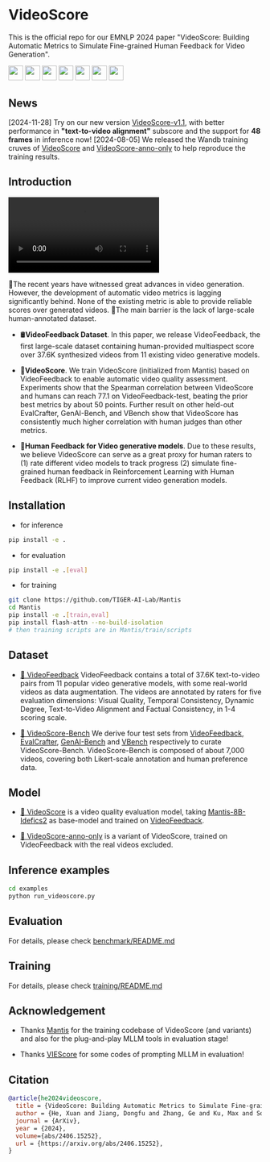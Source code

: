 # VideoScore
This is the official repo for our EMNLP 2024 paper "VideoScore: Building Automatic Metrics to Simulate Fine-grained Human Feedback for Video Generation".

<a target="_blank" href="https://arxiv.org/abs/2406.15252">
<img style="height:22pt" src="https://img.shields.io/badge/-Paper-red?style=flat&logo=arxiv"></a>
<a target="_blank" href="https://github.com/TIGER-AI-Lab/VideoScore">
<img style="height:22pt" src="https://img.shields.io/badge/-Code-green?style=flat&logo=github"></a>
<a target="_blank" href="https://tiger-ai-lab.github.io/VideoScore/">
<img style="height:22pt" src="https://img.shields.io/badge/-🌐%20Website-blue?style=flat"></a>
<a target="_blank" href="https://huggingface.co/datasets/TIGER-Lab/VideoFeedback">
<img style="height:22pt" src="https://img.shields.io/badge/-🤗%20Dataset-red?style=flat"></a>
<a target="_blank" href="https://huggingface.co/spaces/TIGER-Lab/VideoScore">
<img style="height:22pt" src="https://img.shields.io/badge/-🤗%20Demo-red?style=flat"></a> 
<a target="_blank" href="https://huggingface.co/TIGER-Lab/VideoScore">
<img style="height:22pt" src="https://img.shields.io/badge/-🤗%20Models-red?style=flat"></a>
<a target="_blank" href="https://twitter.com/DongfuJiang/status/1805438506137010326">
<img style="height:22pt" src="https://img.shields.io/badge/-Tweet-blue?style=flat&logo=twitter"></a>
<br>



## News
[2024-11-28] Try on our new version [VideoScore-v1.1](https://huggingface.co/TIGER-Lab/VideoScore-v1.1), with better performance in **"text-to-video alignment"** subscore and the support for **48 frames** in inference now!
[2024-08-05] We released the Wandb training cruves of [VideoScore](https://api.wandb.ai/links/xuanhe/ptohlfcx) and [VideoScore-anno-only](https://api.wandb.ai/links/xuanhe/4vs5k0cq) to help reproduce the training results.


## Introduction

<video src="https://user-images.githubusercontent.com/105091430/90adfb70-fdff-4101-9207-9bd4f43aae4c.mp4"></video>


🚀The recent years have witnessed great advances in video generation. However, the development of automatic video metrics is lagging significantly behind. None of the existing metric is able to provide reliable scores over generated videos. 
🤔The main barrier is the lack of large-scale human-annotated dataset.

- 🛢️**VideoFeedback Dataset**. In this paper, we release VideoFeedback, the first large-scale dataset containing human-provided multiaspect score over 37.6K synthesized videos from 11 existing video generative models.

- 🏅**VideoScore**. We train VideoScore (initialized from Mantis) based on VideoFeedback to enable automatic video quality assessment. Experiments show that the Spearman correlation between VideoScore and humans can reach 77.1 on VideoFeedback-test, beating the prior best metrics by about 50 points. Further result on other held-out EvalCrafter, GenAI-Bench, and VBench show that VideoScore has consistently much higher correlation with human judges than other metrics.

- 🫡**Human Feedback for Video generative models**. Due to these results, we believe VideoScore can serve as a great proxy for human raters to (1) rate different video models to track progress (2) simulate fine-grained human feedback in Reinforcement Learning with Human Feedback (RLHF) to improve current video generation models.

## Installation

- for inference
```bash
pip install -e . 
```
- for evaluation
```bash
pip install -e .[eval] 
```
- for training
```bash
git clone https://github.com/TIGER-AI-Lab/Mantis
cd Mantis
pip install -e .[train,eval]
pip install flash-attn --no-build-isolation
# then training scripts are in Mantis/train/scripts
```

## Dataset
- [🤗 VideoFeedback](https://huggingface.co/datasets/TIGER-Lab/VideoFeedback) VideoFeedback contains a total of 37.6K text-to-video pairs from 11 popular video generative models, with some real-world videos as data augmentation. The videos are annotated by raters for five evaluation dimensions: Visual Quality, Temporal Consistency, Dynamic Degree, Text-to-Video Alignment and Factual Consistency, in 1-4 scoring scale. 

- [🤗 VideoScore-Bench](https://huggingface.co/datasets/TIGER-Lab/VideoScore-Bench) 
We derive four test sets from 
[VideoFeedback](https://huggingface.co/datasets/TIGER-Lab/VideoFeedback), 
[EvalCrafter](https://github.com/evalcrafter/EvalCrafter), 
[GenAI-Bench](https://huggingface.co/datasets/TIGER-Lab/GenAI-Bench) and 
[VBench](https://github.com/Vchitect/VBench) respectively to curate VideoScore-Bench. 
VideoScore-Bench is composed of about 7,000 videos, covering both Likert-scale annotation and human preference data.  

## Model
- [🤗 VideoScore](https://huggingface.co/TIGER-Lab/VideoScore) is a video quality evaluation model, taking [Mantis-8B-Idefics2](https://huggingface.co/TIGER-Lab/Mantis-8B-Idefics2) as base-model and trained on [VideoFeedback](https://huggingface.co/datasets/TIGER-Lab/VideoFeedback). 

- [🤗 VideoScore-anno-only](https://huggingface.co/TIGER-Lab/VideoScore-anno-only) is a variant of VideoScore, trained on VideoFeedback with the real videos excluded.


## Inference examples
```bash
cd examples
python run_videoscore.py
```

## Evaluation
For details, please check [benchmark/README.md](benchmark/README.md)

## Training
For details, please check [training/README.md](training/README.md)

## Acknowledgement
- Thanks [Mantis](https://github.com/TIGER-AI-Lab/Mantis/tree/main) for the training codebase of VideoScore (and variants) and also for the plug-and-play MLLM tools in evaluation stage! 

- Thanks [VIEScore](https://github.com/TIGER-AI-Lab/VIEScore/tree/main) for some codes of prompting MLLM in evaluation! 

## Citation
```bibtex
@article{he2024videoscore,
  title = {VideoScore: Building Automatic Metrics to Simulate Fine-grained Human Feedback for Video Generation},
  author = {He, Xuan and Jiang, Dongfu and Zhang, Ge and Ku, Max and Soni, Achint and Siu, Sherman and Chen, Haonan and Chandra, Abhranil and Jiang, Ziyan and Arulraj, Aaran and Wang, Kai and Do, Quy Duc and Ni, Yuansheng and Lyu, Bohan and Narsupalli, Yaswanth and Fan, Rongqi and Lyu, Zhiheng and Lin, Yuchen and Chen, Wenhu},
  journal = {ArXiv},
  year = {2024},
  volume={abs/2406.15252},
  url = {https://arxiv.org/abs/2406.15252},
}

```
